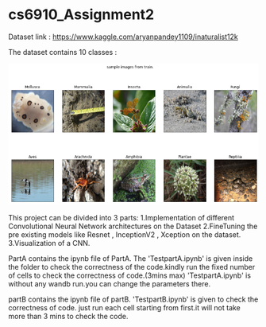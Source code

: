 # cs6910_Assignment2
Dataset link : https://www.kaggle.com/aryanpandey1109/inaturalist12k

The dataset contains 10 classes :

![Screenshot](images.png)


This project can be divided into 3 parts:
1.Implementation of different Convolutional Neural Network architectures on the Dataset
2.FineTuning the pre existing models like Resnet , InceptionV2 , Xception on the dataset.
3.Visualization of a CNN.

PartA contains the ipynb file of PartA.
The 'TestpartA.ipynb' is given inside the folder to check the correctness of the code.kindly run the fixed number of cells to check the correctness of code.(3mins max)
'TestpartA.ipynb' is without any wandb run.you can change the parameters there.

partB contains the ipynb file of partB.
'TestpartB.ipynb' is given to check the correctness of code. just run each cell starting from first.it will not take more than 3 mins to check the code.
